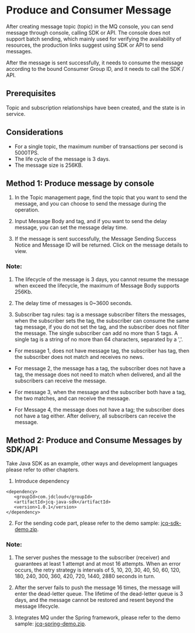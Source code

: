 # Produce and Consumer Message
After creating message topic (topic) in the MQ console, you can send message through console, calling SDK or API.
The console does not support batch sending, which mainly used for verifying the availability of resources, the production links suggest using SDK or API to send messages. 
    
After the message is sent successfully, it needs to consume the message according to the bound Consumer Group ID, and it needs to call the SDK / API.

## Prerequisites
Topic and subscription relationships have been created, and the state is in service.

## Considerations
- For a single topic, the maximum number of transactions per second is 5000TPS.
- The life cycle of the message is 3 days.
- The message size is 256KB.

## Method 1: Produce message by console
1. In the Topic management page, find the topic that you want to send the message, and you can choose to send the message during the operation. 

2. Input Message Body and tag, and if you want to send the delay message, you can set the message delay time. 

3. If the message is sent successfully, the Message Sending Success Notice and Message ID will be returned. Click on the message details to view. 

### Note:

1. The lifecycle of the message is 3 days, you cannot resume the message when exceed the lifecycle, the maximum of Message Body supports 256Kb.

2. The delay time of messages is 0~3600 seconds.

3. Subscriber tag rules: tag is a message subscriber filters the messages, when the subscriber sets the tag, the subscriber can consume the same tag message, if you do not set the tag, and the subscriber does not filter the message. The single subscriber can add no more than 5 tags. A single tag is a string of no more than 64 characters, separated by a ','. 

- For message 1, does not have message tag, the subscriber has tag, then the subscriber does not match and receives no news.

- For message 2, the message has a tag, the subscriber does not have a tag, the message does not need to match when delivered, and all the subscribers can receive the message.

- For message 3, when the message and the subscriber both have a tag, the two matches, and can receive the message.

- For Message 4, the message does not have a tag; the subscriber does not have a tag either. After delivery, all subscribers can receive the message.


## Method 2: Produce and Consume Messages by SDK/API

Take Java SDK as an example, other ways and development languages please refer to other chapters.

1. Introduce dependency
```
<dependency>
   <groupId>com.jdcloud</groupId>
   <artifactId>jcq-java-sdk</artifactId>
   <version>1.0.1</version>
</dependency>
```
2. For the sending code part, please refer to the demo sample: [jcq-sdk-demo.zip](http://jcq-inuse-important-cannotdelete.oss.cn-north-1.jcloudcs.com/jcq-sdk-demo.zip).

### Note:

1. The server pushes the message to the subscriber (receiver) and guarantees at least 1 attempt and at most 16 attempts. When an error occurs, the retry strategy is intervals of 5, 10, 20, 30, 40, 50, 60, 120, 180, 240, 300, 360, 420, 720, 1440, 2880 seconds in turn.

2. After the server fails to push the message 16 times, the message will enter the dead-letter queue. The lifetime of the dead-letter queue is 3 days, and the message cannot be restored and resent beyond the message lifecycle. 

3. Integrates MQ under the Spring framework, please refer to the demo sample: [jcq-spring-demo.zip](http://jcq-inuse-important-cannotdelete.oss.cn-north-1.jcloudcs.com/jcq-spring-demo.zip).

